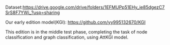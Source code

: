 Dataset:https://drive.google.com/drive/folders/1EFMUPp51EHy_ie85dgezC7SrS8F7YWi_?usp=sharing

Our early edition model(KGI): https://github.com/yy995132670/KGI

This edition is in the middle test phase, completing the task of node classification and graph classification, using AttKGI model. 
